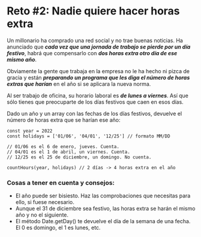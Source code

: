 # Reto #2: Nadie quiere hacer horas extra

Un millonario ha comprado una red social y no trae buenas noticias. Ha anunciado que _**cada vez que una jornada de trabajo se pierde por un día festivo**_, habrá que compensarlo con _**dos horas extra otro día de ese mismo año**_.

Obviamente la gente que trabaja en la empresa no le ha hecho ni pizca de gracia y están _**preparando un programa que les diga el número de horas extras que harían**_ en el año si se aplicara la nueva norma.

Al ser trabajo de oficina, su horario laboral es _**de lunes a viernes**_. Así que sólo tienes que preocuparte de los días festivos que caen en esos días.

Dado un año y un array con las fechas de los días festivos, devuelve el número de horas extra que se harían ese año:

```
const year = 2022
const holidays = ['01/06', '04/01', '12/25'] // formato MM/DD

// 01/06 es el 6 de enero, jueves. Cuenta.
// 04/01 es el 1 de abril, un viernes. Cuenta.
// 12/25 es el 25 de diciembre, un domingo. No cuenta.

countHours(year, holidays) // 2 días -> 4 horas extra en el año

```

### Cosas a tener en cuenta y consejos:

- El año puede ser bisiesto. Haz las comprobaciones que necesitas para ello, si fuese necesario.
- Aunque el 31 de diciembre sea festivo, las horas extra se harán el mismo año y no el siguiente.
- El método Date.getDay() te devuelve el día de la semana de una fecha. El 0 es domingo, el 1 es lunes, etc.
